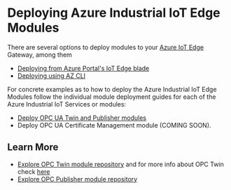 # Deploying Azure Industrial IoT Edge Modules

There are several options to deploy modules to your [Azure IoT Edge](https://azure.microsoft.com/en-us/services/iot-edge/) Gateway, among them

- [Deploying from Azure Portal's IoT Edge blade](https://docs.microsoft.com/en-us/azure/iot-edge/how-to-deploy-modules-portal)
- [Deploying using AZ CLI](https://docs.microsoft.com/en-us/azure/iot-edge/how-to-deploy-monitor-cli)

For concrete examples as to how to deploy the Azure Industrial IoT Edge Modules follow the individual module deployment guides for each of the Azure Industrial IoT Services or modules:

- [Deploy OPC UA Twin and Publisher modules](twin/howto-modules.md)
- Deploy OPC UA Certificate Management module (COMING SOON).

## Learn More

- [Explore OPC Twin module repository](https://github.com/Azure/azure-iiot-opc-twin-module) and for more info about OPC Twin check [here](docs/twin/readme.md)
- [Explore OPC Publisher module repository](https://github.com/Azure/iot-edge-opc-publisher)
